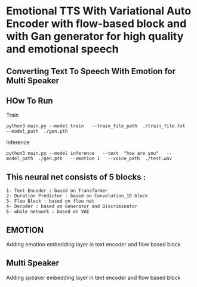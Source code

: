 # Emotional TTS With Variational Auto Encoder with flow-based block and with Gan generator for high quality and emotional speech

## Converting Text To Speech With Emotion for Multi Speaker

## HOw To Run
  Train
  
  
    python3 main.py --model train   --train_file_path  ./train_file.txt   --model_path  ./gen.pth
  
  Inference
  
  
    python3 main.py --model inference   --text  "how are you"   --model_path  ./gen.pth   --emotion 1   --voice_path  ./test.wav
    
    
 
 ## This neural net consists of 5 blocks :
 
 
    1- Text Encoder : based on Transformer
    2- Duration Predictor : based on Convolution_1D block
    3- Flow Block : based on flow net
    4- Decoder : based on Generator and Discriminator 
    5- whole network : based on VAE
  
 ## EMOTION
  Adding emotion embedding layer in text encoder and flow based block
  
 ## Multi Speaker
 Adding speaker embedding layer in text encoder and flow based block

